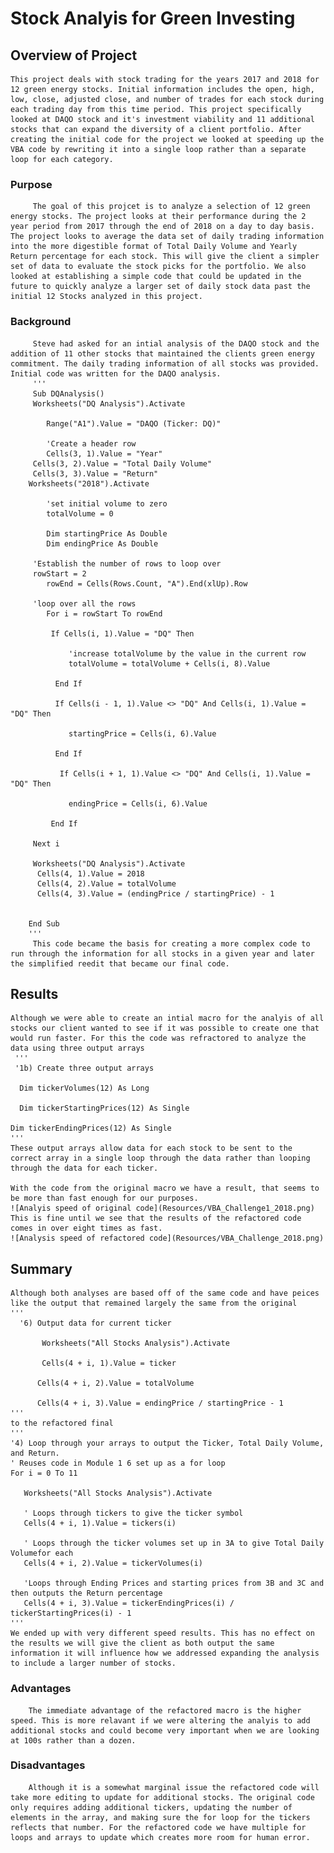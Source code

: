 # Stock Analyis for Green Investing

## Overview of Project
    This project deals with stock trading for the years 2017 and 2018 for 12 green energy stocks. Initial information includes the open, high, low, close, adjusted close, and number of trades for each stock during each trading day from this time period. This project specifically looked at DAQO stock and it's investment viability and 11 additional stocks that can expand the diversity of a client portfolio. After creating the initial code for the project we looked at speeding up the VBA code by rewriting it into a single loop rather than a separate loop for each category.

 ### Purpose
         The goal of this projcet is to analyze a selection of 12 green energy stocks. The project looks at their performance during the 2 year period from 2017 through the end of 2018 on a day to day basis. The project looks to average the data set of daily trading information into the more digestible format of Total Daily Volume and Yearly Return percentage for each stock. This will give the client a simpler set of data to evaluate the stock picks for the portfolio. We also looked at establishing a simple code that could be updated in the future to quickly analyze a larger set of daily stock data past the initial 12 Stocks analyzed in this project. 


### Background 
         Steve had asked for an intial analysis of the DAQO stock and the addition of 11 other stocks that maintained the clients green energy commitment. The daily trading information of all stocks was provided. Initial code was written for the DAQO analysis.
         ''' 
         Sub DQAnalysis()
         Worksheets("DQ Analysis").Activate

            Range("A1").Value = "DAQO (Ticker: DQ)"

            'Create a header row
            Cells(3, 1).Value = "Year"
         Cells(3, 2).Value = "Total Daily Volume"
         Cells(3, 3).Value = "Return"
        Worksheets("2018").Activate

            'set initial volume to zero
            totalVolume = 0

            Dim startingPrice As Double
            Dim endingPrice As Double

         'Establish the number of rows to loop over
         rowStart = 2
            rowEnd = Cells(Rows.Count, "A").End(xlUp).Row

         'loop over all the rows
            For i = rowStart To rowEnd

             If Cells(i, 1).Value = "DQ" Then

                 'increase totalVolume by the value in the current row
                 totalVolume = totalVolume + Cells(i, 8).Value

              End If

              If Cells(i - 1, 1).Value <> "DQ" And Cells(i, 1).Value = "DQ" Then

                 startingPrice = Cells(i, 6).Value

              End If

               If Cells(i + 1, 1).Value <> "DQ" And Cells(i, 1).Value = "DQ" Then

                 endingPrice = Cells(i, 6).Value

             End If

         Next i

         Worksheets("DQ Analysis").Activate
          Cells(4, 1).Value = 2018
          Cells(4, 2).Value = totalVolume
          Cells(4, 3).Value = (endingPrice / startingPrice) - 1


        End Sub
        '''
         This code became the basis for creating a more complex code to run through the information for all stocks in a given year and later the simplified reedit that became our final code.

## Results
    Although we were able to create an intial macro for the analyis of all stocks our client wanted to see if it was possible to create one that would run faster. For this the code was refractored to analyze the data using three output arrays
     '''
     '1b) Create three output arrays
    
      Dim tickerVolumes(12) As Long
    
      Dim tickerStartingPrices(12) As Single
    
    Dim tickerEndingPrices(12) As Single
    '''
    These output arrays allow data for each stock to be sent to the correct array in a single loop through the data rather than looping through the data for each ticker.

    With the code from the original macro we have a result, that seems to be more than fast enough for our purposes. 
    ![Analyis speed of original code](Resources/VBA_Challenge1_2018.png)
    This is fine until we see that the results of the refactored code comes in over eight times as fast. 
    ![Analysis speed of refactored code](Resources/VBA_Challenge_2018.png)


## Summary 
    Although both analyses are based off of the same code and have peices like the output that remained largely the same from the original
    '''
      '6) Output data for current ticker
       
           Worksheets("All Stocks Analysis").Activate
       
           Cells(4 + i, 1).Value = ticker
       
          Cells(4 + i, 2).Value = totalVolume
       
          Cells(4 + i, 3).Value = endingPrice / startingPrice - 1
    '''
    to the refactored final
    '''
    '4) Loop through your arrays to output the Ticker, Total Daily Volume, and Return.
    ' Reuses code in Module 1 6 set up as a for loop
    For i = 0 To 11
        
       Worksheets("All Stocks Analysis").Activate
        
       ' Loops through tickers to give the ticker symbol
       Cells(4 + i, 1).Value = tickers(i)
       
       ' Loops through the ticker volumes set up in 3A to give Total Daily Volumefor each
       Cells(4 + i, 2).Value = tickerVolumes(i)
       
       'Loops through Ending Prices and starting prices from 3B and 3C and then outputs the Return percentage
       Cells(4 + i, 3).Value = tickerEndingPrices(i) / tickerStartingPrices(i) - 1
    '''
    We ended up with very different speed results. This has no effect on the results we will give the client as both output the same information it will influence how we addressed expanding the analysis to include a larger number of stocks.

### Advantages
        The immediate advantage of the refactored macro is the higher speed. This is more relavant if we were altering the analyis to add additional stocks and could become very important when we are looking at 100s rather than a dozen. 

### Disadvantages
        Although it is a somewhat marginal issue the refactored code will take more editing to update for additional stocks. The original code only requires adding additional tickers, updating the number of elements in the array, and making sure the for loop for the tickers reflects that number. For the refactored code we have multiple for loops and arrays to update which creates more room for human error. 